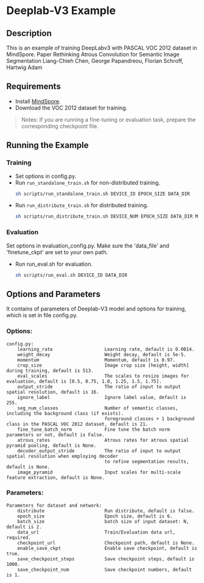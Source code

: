 # Deeplab-V3 Example

## Description
This is an example of training DeepLabv3 with PASCAL VOC 2012 dataset in MindSpore.
Paper Rethinking Atrous Convolution for Semantic Image Segmentation
Liang-Chieh Chen, George Papandreou, Florian Schroff, Hartwig Adam


## Requirements
- Install [MindSpore](https://www.mindspore.cn/install/en).
- Download the VOC 2012 dataset for training.

> Notes: 
  If you are running a fine-tuning or evaluation task, prepare the corresponding checkpoint file.


## Running the Example
### Training
- Set options in config.py.
- Run `run_standalone_train.sh` for non-distributed training.
	``` bash 
	sh scripts/run_standalone_train.sh DEVICE_ID EPOCH_SIZE DATA_DIR
	```
- Run `run_distribute_train.sh` for distributed training.
	``` bash
	sh scripts/run_distribute_train.sh DEVICE_NUM EPOCH_SIZE DATA_DIR MINDSPORE_HCCL_CONFIG_PATH
	```
### Evaluation
Set options in evaluation_config.py. Make sure the 'data_file' and 'finetune_ckpt' are set to your own path.
- Run run_eval.sh for evaluation.
	``` bash
	sh scripts/run_eval.sh DEVICE_ID DATA_DIR
	```

## Options and Parameters
It contains of parameters of Deeplab-V3 model and options for training, which is set in file config.py.

### Options:
```
config.py:
    learning_rate                   Learning rate, default is 0.0014.
    weight_decay                	Weight decay, default is 5e-5.
    momentum                    	Momentum, default is 0.97.
    crop_size                       Image crop size [height, width] during training, default is 513.
    eval_scales                     The scales to resize images for evaluation, default is [0.5, 0.75, 1.0, 1.25, 1.5, 1.75].
	output_stride					The ratio of input to output spatial resolution, default is 16.
	ignore_label					Ignore label value,	default is 255.
	seg_num_classes					Number of semantic classes, including the background class (if exists). 
									foreground classes + 1 background class in the PASCAL VOC 2012 dataset, default is 21.
	fine_tune_batch_norm			Fine tune the batch norm parameters or not, default is False.
	atrous_rates					Atrous rates for atrous spatial pyramid pooling, default is None.
	decoder_output_stride			The ratio of input to output spatial resolution when employing decoder
									to refine segmentation results, default is None.
	image_pyramid					Input scales for multi-scale feature extraction, default is None.
```	


### Parameters:
```
Parameters for dataset and network:
    distribute						Run distribute, default is false.
	epoch_size						Epoch size, default is 6.
    batch_size                      batch size of input dataset: N, default is 2.
	data_url						Train/Evaluation data url, required.
	checkpoint_url					Checkpoint path, default is None.
	enable_save_ckpt				Enable save checkpoint, default is true.
	save_checkpoint_steps			Save checkpoint steps, default is 1000.
	save_checkpoint_num				Save checkpoint numbers, default is 1.
```